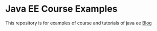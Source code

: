 Java EE Course Examples
========

This repository is for examples of course and tutorials of java ee [Blog](http://marcosrobertos.blogspot.cl/search/label/Java%20EE)
